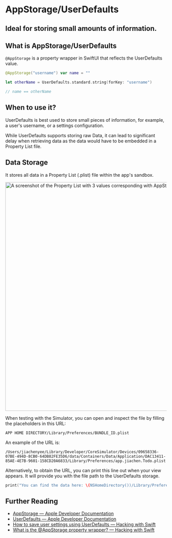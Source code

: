 # AppStorage/UserDefaults
## Ideal for storing small amounts of information.

## What is AppStorage/UserDefaults
`@AppStorage` is a property wrapper in SwiftUI that reflects the UserDefaults value.
```swift
@AppStorage("username") var name = ""

let otherName = UserDefaults.standard.string(forKey: "username")

// name == otherName
```

## When to use it?
UserDefaults is best used to store small pieces of information, for example, a user's username, or a settings configuration. 

While UserDefaults supports storing raw Data, it can lead to significant delay when retrieving data as the data would have to be embedded in a Property List file.

## Data Storage
It stores all data in a Property List (.plist) file within the app's sandbox. 

<img width="712" alt="A screenshot of the Property List with 3 values corresponding with AppStorage values in Xcode" src="https://github.com/jiachenyee/persistence-demo/assets/36725840/d2531329-4edf-449e-b6a8-0185710bd091">

When testing with the Simulator, you can open and inspect the file by filling the placeholders in this URL:
```
APP HOME DIRECTORY/Library/Preferences/BUNDLE_ID.plist
```
An example of the URL is:
```
/Users/jiachenyee/Library/Developer/CoreSimulator/Devices/09658336-07BE-494D-8CB0-64DB82FE35D6/data/Containers/Data/Application/DAC13411-85AE-4E7B-9601-158CD20A6833/Library/Preferences/app.jiachen.Todo.plist
```

Alternatively, to obtain the URL, you can print this line out when your view appears. It will provide you with the file path to the UserDefaults storage.
```swift
print("You can find the data here: \(NSHomeDirectory())/Library/Preferences/\(Bundle.main.bundleIdentifier!).plist")
```

## Further Reading
- [AppStorage — Apple Developer Documentation](https://developer.apple.com/documentation/swiftui/appstorage)
- [UserDefaults — Apple Developer Documentation](https://developer.apple.com/documentation/foundation/userdefaults)
- [How to save user settings using UserDefaults — Hacking with Swift](https://www.hackingwithswift.com/example-code/system/how-to-save-user-settings-using-userdefaults)
- [What is the @AppStorage property wrapper? — Hacking with Swift](https://www.hackingwithswift.com/quick-start/swiftui/what-is-the-appstorage-property-wrapper)
